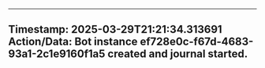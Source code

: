 
---
**Timestamp:** 2025-03-29T21:21:34.313691
**Action/Data:**
Bot instance ef728e0c-f67d-4683-93a1-2c1e9160f1a5 created and journal started.
---
